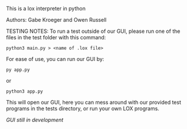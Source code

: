 This is a lox interpreter in python

Authors: Gabe Kroeger and Owen Russell

TESTING NOTES:
To run a test outside of our GUI, please run one of the files in the test folder with this command:

    python3 main.py > <name of .lox file>

For ease of use, you can run our GUI by:

    py app.py

or

    python3 app.py

This will open our GUI, here you can mess around with our provided test programs in the tests directory, or run your own LOX programs.

*GUI still in development*